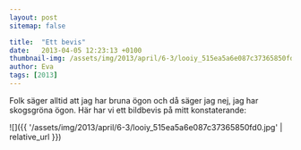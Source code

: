 ```yaml
---
layout: post
sitemap: false

title:  "Ett bevis"
date:   2013-04-05 12:23:13 +0100
thumbnail-img: /assets/img/2013/april/6-3/looiy_515ea5a6e087c37365850fd0.jpg
author: Eva
tags: [2013]
---
```


Folk säger alltid att jag har bruna ögon och då säger jag nej, jag har skogsgröna ögon. Här har vi ett bildbevis på mitt konstaterande:

![]({{ '/assets/img/2013/april/6-3/looiy_515ea5a6e087c37365850fd0.jpg'  | relative_url }})

